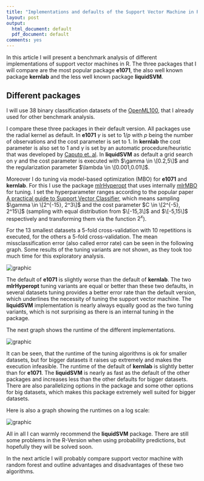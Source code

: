 ```yaml
---
title: "Implementations and defaults of the Support Vector Machine in R"
layout: post
output:
  html_document: default
  pdf_document: default
comments: yes
---
```


In this article I will present a benchmark analysis of different implementations of support vector machines in R. 
The three packages that I will compare are the most popular package **e1071**, the also well known package **kernlab** and the less well known package **liquidSVM**. 

<!--excerpt-->

## Different packages

I will use 38 binary classification datasets of the [OpenML100](https://arxiv.org/abs/1708.03731), that I already used for other benchmark analysis. 

I compare these three packages in their default version. All packages use the radial kernel as default. 
In **e1071** $\gamma$ is set to $1/p$ with  $p$ being the number of observations and the cost parameter is set to 1. 
In **kernlab** the cost parameter is also set to 1 and $\gamma$ is set by an automatic procedure/heuristic that was developed by [Caputo et. al](https://www.researchgate.net/publication/239415588_Appearance-based_Object_Recognition_using_SVMs_Which_Kernel_Should_I_Use).
In **liquidSVM** as default a grid search on $\gamma$ and the cost parameter is executed with $\gamma \in \[0.2,5\]$ and the regularization parameter $\lambda \in \[0.001,0.01\]$.

Moreover I do tuning via model-based optimization (MBO) for **e1071** and **kernlab**. 
For this I use the package [mlrHyperopt](https://github.com/jakob-r/mlrHyperopt) that uses internally [mlrMBO](https://github.com/mlr-org/mlrMBO) for tuning. I set the hyperparameter ranges according to the popular paper [A practical guide to Support Vector Classifier](https://www.csie.ntu.edu.tw/~cjlin/papers/guide/guide.pdf), which means sampling $\gamma \in \[2^{-15}, 2^3\]$ and the cost 
parameter $C \in \[2^{-5}, 2^15\]$ (sampling with equal distribution from $\[-15,3\]$ and $\[-5,15\]$ respectively and transforming them via the function $2^x$).

For the 13 smallest datasets a 5-fold cross-validation with 10 repetitions is executed, for the others a 5-fold cross-validation. 
The mean missclassification error (also called error rate) can be seen in the following graph. 
Some results of the tuning variants are not shown, as they took too much time for this exploratory analysis. 

![graphic](e1071_vs_ksvm_vs_liquidSVM_mmce.png "graphic")

The default of **e1071** is slightly worse than the default of **kernlab**. 
The two **mlrHyperopt** tuning variants are equal or better than these two defaults, in several datasets tuning provides a better error rate than the default version, which underlines the necessity of tuning the support vector machine. The **liquidSVM** implementation is nearly always equally good as the two tuning variants, which is not surprising as there is an internal tuning in the package. 

The next graph shows the runtime of the different implementations.

![graphic](e1071_vs_ksvm_vs_liquidSVM_runtime.png "graphic")

It can be seen, that the runtime of the tuning algorithms is ok for smaller datasets, but for bigger datasets it raises up extremely and makes the execution infeasible. 
The runtime of the default of **kernlab** is slightly better than for **e1071**. The **liquidSVM** is nearly as fast as the default of the other packages and increases less than the other defaults for bigger datasets. There are also parallelizing options in the package and some other options for big datasets, which makes this package extremely well suited for bigger datasets. 

Here is also a graph showing the runtimes on a log scale:

![graphic](e1071_vs_ksvm_vs_liquidSVM_runtime.png "graphic")

All in all I can warmly recommend the **liquidSVM** package. There are still some problems in the R-Version when using probability predictions, but hopefully they will be solved soon. 

In the next article I will probably compare support vector machine with random forest and outline advantages and disadvantages of these two algorithms. 
